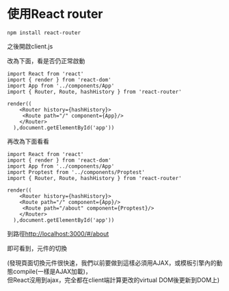 # 使用React router

`npm install react-router`

之後開啟client.js

改為下面，看是否仍正常啟動

```
import React from 'react'
import { render } from 'react-dom'
import App from '../components/App'
import { Router, Route, hashHistory } from 'react-router'

render(( 
    <Router history={hashHistory}>
     <Route path="/" component={App}/>
    </Router> 
  ),document.getElementById('app'))
```

再改為下面看看

```
import React from 'react'
import { render } from 'react-dom'
import App from '../components/App'
import Proptest from '../components/Proptest'
import { Router, Route, hashHistory } from 'react-router'

render(( 
    <Router history={hashHistory}>
    <Route path="/" component={App}/>
     <Route path="/about" component={Proptest}/>
    </Router> 
  ),document.getElementById('app'))
```

到路徑[http://localhost:3000/\#/about](http://localhost:3000/#/about)

即可看到，元件的切換

\(發現頁面切換元件很快速，我們以前要做到這樣必須用AJAX，或模板引擎內的動態compile\(一樣是AJAX加載\)，  
但React沒用到ajax，完全都在client端計算更改的virtual DOM後更新到DOM上\)

